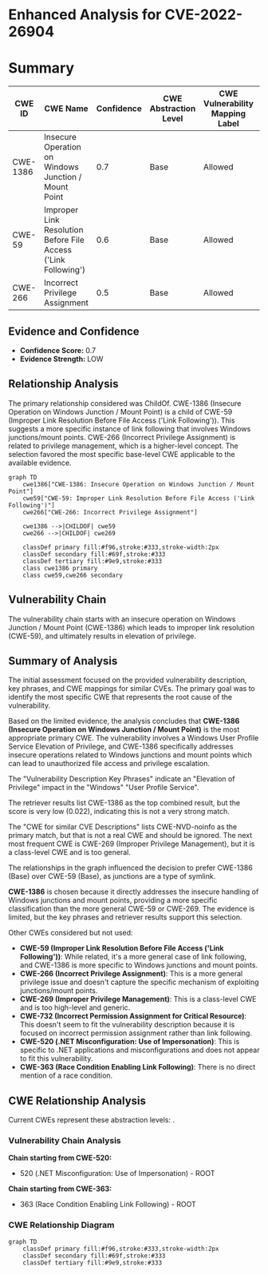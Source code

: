 # Enhanced Analysis for CVE-2022-26904

# Summary
| CWE ID | CWE Name | Confidence | CWE Abstraction Level | CWE Vulnerability Mapping Label | CWE-Vulnerability Mapping Notes |
|---|---|---|---|---|---|
| CWE-1386 | Insecure Operation on Windows Junction / Mount Point | 0.7 | Base | Allowed | Primary CWE |
| CWE-59 | Improper Link Resolution Before File Access ('Link Following') | 0.6 | Base | Allowed | Secondary Candidate |
| CWE-266 | Incorrect Privilege Assignment | 0.5 | Base | Allowed | Secondary Candidate |

## Evidence and Confidence

*   **Confidence Score:** 0.7
*   **Evidence Strength:** LOW

## Relationship Analysis
The primary relationship considered was ChildOf. CWE-1386 (Insecure Operation on Windows Junction / Mount Point) is a child of CWE-59 (Improper Link Resolution Before File Access ('Link Following')). This suggests a more specific instance of link following that involves Windows junctions/mount points. CWE-266 (Incorrect Privilege Assignment) is related to privilege management, which is a higher-level concept. The selection favored the most specific base-level CWE applicable to the available evidence.

```mermaid
graph TD
    cwe1386["CWE-1386: Insecure Operation on Windows Junction / Mount Point"]
    cwe59["CWE-59: Improper Link Resolution Before File Access ('Link Following')"]
    cwe266["CWE-266: Incorrect Privilege Assignment"]

    cwe1386 -->|CHILDOF| cwe59
    cwe266 -->|CHILDOF| cwe269

    classDef primary fill:#f96,stroke:#333,stroke-width:2px
    classDef secondary fill:#69f,stroke:#333
    classDef tertiary fill:#9e9,stroke:#333
    class cwe1386 primary
    class cwe59,cwe266 secondary
```

## Vulnerability Chain
The vulnerability chain starts with an insecure operation on Windows Junction / Mount Point (CWE-1386) which leads to improper link resolution (CWE-59), and ultimately results in elevation of privilege.

## Summary of Analysis
The initial assessment focused on the provided vulnerability description, key phrases, and CWE mappings for similar CVEs. The primary goal was to identify the most specific CWE that represents the root cause of the vulnerability.

Based on the limited evidence, the analysis concludes that **CWE-1386 (Insecure Operation on Windows Junction / Mount Point)** is the most appropriate primary CWE. The vulnerability involves a Windows User Profile Service Elevation of Privilege, and CWE-1386 specifically addresses insecure operations related to Windows junctions and mount points which can lead to unauthorized file access and privilege escalation.

The "Vulnerability Description Key Phrases" indicate an "Elevation of Privilege" impact in the "Windows" "User Profile Service".

The retriever results list CWE-1386 as the top combined result, but the score is very low (0.022), indicating this is not a very strong match.

The "CWE for similar CVE Descriptions" lists CWE-NVD-noinfo as the primary match, but that is not a real CWE and should be ignored. The next most frequent CWE is CWE-269 (Improper Privilege Management), but it is a class-level CWE and is too general.

The relationships in the graph influenced the decision to prefer CWE-1386 (Base) over CWE-59 (Base), as junctions are a type of symlink.

**CWE-1386** is chosen because it directly addresses the insecure handling of Windows junctions and mount points, providing a more specific classification than the more general CWE-59 or CWE-269. The evidence is limited, but the key phrases and retriever results support this selection.

Other CWEs considered but not used:

*   **CWE-59 (Improper Link Resolution Before File Access ('Link Following'))**: While related, it's a more general case of link following, and CWE-1386 is more specific to Windows junctions and mount points.
*   **CWE-266 (Incorrect Privilege Assignment)**: This is a more general privilege issue and doesn't capture the specific mechanism of exploiting junctions/mount points.
*   **CWE-269 (Improper Privilege Management)**: This is a class-level CWE and is too high-level and generic.
*   **CWE-732 (Incorrect Permission Assignment for Critical Resource)**: This doesn't seem to fit the vulnerability description because it is focused on incorrect permission assignment rather than link following.
*   **CWE-520 (.NET Misconfiguration: Use of Impersonation)**: This is specific to .NET applications and misconfigurations and does not appear to fit this vulnerability.
*   **CWE-363 (Race Condition Enabling Link Following)**: There is no direct mention of a race condition.


## CWE Relationship Analysis

Current CWEs represent these abstraction levels: .


### Vulnerability Chain Analysis

**Chain starting from CWE-520:**
- 520 (.NET Misconfiguration: Use of Impersonation) - ROOT


**Chain starting from CWE-363:**
- 363 (Race Condition Enabling Link Following) - ROOT



### CWE Relationship Diagram

```mermaid
graph TD
    classDef primary fill:#f96,stroke:#333,stroke-width:2px
    classDef secondary fill:#69f,stroke:#333
    classDef tertiary fill:#9e9,stroke:#333
```